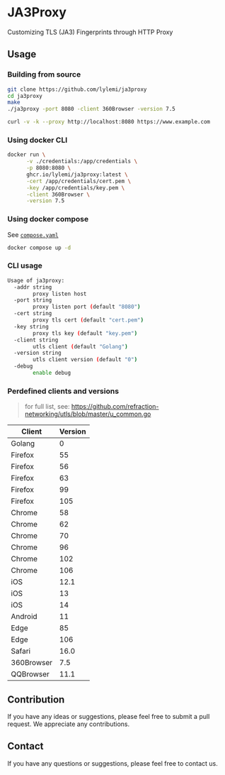 # JA3Proxy

Customizing TLS (JA3) Fingerprints through HTTP Proxy

## Usage

### Building from source

```bash
git clone https://github.com/lylemi/ja3proxy
cd ja3proxy
make
./ja3proxy -port 8080 -client 360Browser -version 7.5

curl -v -k --proxy http://localhost:8080 https://www.example.com
```

### Using docker CLI

```bash
docker run \
      -v ./credentials:/app/credentials \
      -p 8080:8080 \
      ghcr.io/lylemi/ja3proxy:latest \
      -cert /app/credentials/cert.pem \
      -key /app/credentials/key.pem \
      -client 360Browser \
      -version 7.5
```

### Using docker compose

See [`compose.yaml`](https://github.com/LyleMi/ja3proxy/blob/master/compose.yaml)

```bash
docker compose up -d
```

### CLI usage

```bash
Usage of ja3proxy:
  -addr string
        proxy listen host
  -port string
        proxy listen port (default "8080")
  -cert string
        proxy tls cert (default "cert.pem")
  -key string
        proxy tls key (default "key.pem")
  -client string
        utls client (default "Golang")
  -version string
        utls client version (default "0")
  -debug
        enable debug
```

### Perdefined clients and versions

> for full list, see: https://github.com/refraction-networking/utls/blob/master/u_common.go

| Client | Version |
| ------ | ------- |
| Golang | 0 |
| Firefox | 55 |
| Firefox | 56 |
| Firefox | 63 |
| Firefox | 99 |
| Firefox | 105 |
| Chrome | 58 |
| Chrome | 62 |
| Chrome | 70 |
| Chrome | 96 |
| Chrome | 102 |
| Chrome | 106 |
| iOS | 12.1 |
| iOS | 13 |
| iOS | 14 |
| Android | 11 |
| Edge | 85 |
| Edge | 106 |
| Safari | 16.0 |
| 360Browser | 7.5 |
| QQBrowser | 11.1 |

## Contribution

If you have any ideas or suggestions, please feel free to submit a pull request. We appreciate any contributions.

## Contact

If you have any questions or suggestions, please feel free to contact us.
